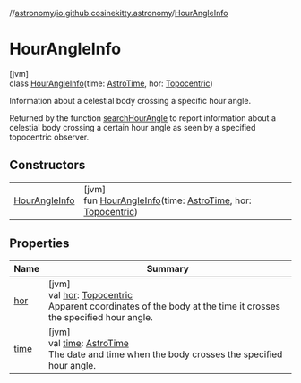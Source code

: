 //[astronomy](../../../index.md)/[io.github.cosinekitty.astronomy](../index.md)/[HourAngleInfo](index.md)

# HourAngleInfo

[jvm]\
class [HourAngleInfo](index.md)(time: [AstroTime](../-astro-time/index.md), hor: [Topocentric](../-topocentric/index.md))

Information about a celestial body crossing a specific hour angle.

Returned by the function [searchHourAngle](../search-hour-angle.md) to report information about a celestial body crossing a certain hour angle as seen by a specified topocentric observer.

## Constructors

| | |
|---|---|
| [HourAngleInfo](-hour-angle-info.md) | [jvm]<br>fun [HourAngleInfo](-hour-angle-info.md)(time: [AstroTime](../-astro-time/index.md), hor: [Topocentric](../-topocentric/index.md)) |

## Properties

| Name | Summary |
|---|---|
| [hor](hor.md) | [jvm]<br>val [hor](hor.md): [Topocentric](../-topocentric/index.md)<br>Apparent coordinates of the body at the time it crosses the specified hour angle. |
| [time](time.md) | [jvm]<br>val [time](time.md): [AstroTime](../-astro-time/index.md)<br>The date and time when the body crosses the specified hour angle. |
